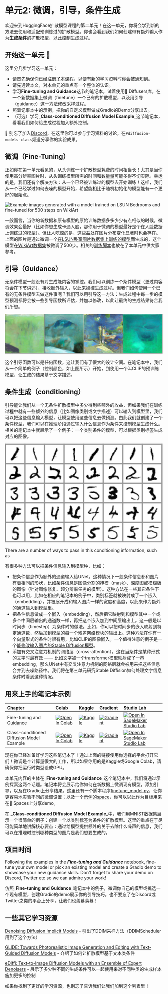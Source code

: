 # 单元2: 微调，引导，条件生成

欢迎来到HuggingFace扩散模型课程的第二单元！在这一单元，你将会学到新的方法去使用和适配预训练过的扩散模型。你也会看到我们如何创建带有额外输入作为**生成条件**的扩散模型，以此控制生成过程。

## 开始这一单元 :rocket:

这里分几步学习这一单元：

- 请首先确保你已经[注册了本课程](https://huggingface.us17.list-manage.com/subscribe?u=7f57e683fa28b51bfc493d048&id=ef963b4162)，以便有新的学习资料时你会被通知到。
- 请先通读本文，对本单元的重点有一个整体的认识。
- 学习**Fine-tuning and Guidance**这节的笔记本，试着使用🤗 Diffusers库，在一个新数据集上微调（finetune）一个已有的扩散模型，以及用引导（guidance）这一方法修改采样过程。
- 照着记事本中的示例，把你的自定义模型做成Gradio的Demo分享出去。
- （可选）学习_**Class-conditioned Diffusion Model Example**_这节笔记本，看看我们如何给生成过程加入额外控制。


:loudspeaker: 别忘了加入[Discord](https://huggingface.co/join/discord)，在这里你可以参与学习资料的讨论，在`#diffusion-models-class`频道分享你的实验成果。

## 微调（Fine-Tuning）

正如你在第一单元看见的，从头训练一个扩散模型耗费的时间相当长！尤其是当你使用高分辨率图片时，从头训练模型所需的时间和数量量可能多得不切实际。幸运的是，我们还有个解决方法：从一个已经被训练过的模型去开始训练！这样，我们从一个已经学过如何去噪的模型开始，希望能相比于随机初始化的模型能有一个更好的起始点。

![Example images generated with a model trained on LSUN Bedrooms and fine-tuned for 500 steps on WikiArt](https://api.wandb.ai/files/johnowhitaker/dm_finetune/2upaa341/media/images/Sample%20generations_501_d980e7fe082aec0dfc49.png)

一般而言，当你的新数据和原有模型的原始训练数据多多少少有点相似的时候，微调效果会最好（比如你想生成卡通人脸，那你用于微调的模型最好是个在人脸数据上训练过的模型）。但让人吃惊的是，这些益处在图片分布变化显著时也会存在。上面的图片是通过微调一个[在LSUN卧室图片数据集上训练的模型](https://huggingface.co/google/ddpm-bedroom-256)而生成的，这个模型在[WikiArt数据集](https://huggingface.co/datasets/huggan/wikiart)被微调了500步。相关的[训练脚本](https://github.com/huggingface/diffusion-models-class/blob/main/unit2/finetune_model.py)也放在了本单元中供大家参考。

## 引导（Guidance）

无条件模型一般没有对生成能内容的掌控。我们可以训练一个条件模型（更过内容将会在下节讲述），接收额外输入，以此来操控生成过程。但我们如何使用一个已有的无条件模型去做这件事呢？我们可以用引导这一方法：生成过程中每一步的模型预测都将会被一些引导函数所评估，并加以修改，以此让最终的生成结果符合我们所想。

![guidance example image](guidance_eg.png)

这个引导函数可以是任何函数，这让我们有了很大的设计空间。在笔记本中，我们从一个简单的例子（控制颜色，如上图所示）开始，到使用一个叫CLIP的预训练模型，让生成的结果基于文字描述。

## 条件生成（conditioning）

引导能让我们从一个无条件扩散模型中多少得到些额外的收益，但如果我们在训练过程中就有一些额外的信息（比如图像类别或文字描述）可以输入到模型里，我们可以把这些信息输入模型，让模型使用这些信息去做预测。由此我们就创建了一个条件模型，我们可以在推理阶段通过输入什么信息作为条件来控制模型生成什么。相关的笔记本中就展示了一个例子：一个类别条件的模型，可以根据类别标签生成对应的图像。

![conditioning example](conditional_digit_generation.png)

There are a number of ways to pass in this conditioning information, such as

有很多种方法可以把条件信息输入到模型种，比如：

* 把条件信息作为额外的通道输入给UNet。这种情况下一般条件信息都和图片有着相同的形状，比如条件信息是图像分割的掩模（mask）、深度图或模糊版的图像（针对图像修复、超分辨率任务的模型）。这种方法在一些其它条件下也可以用，比如在相应的笔记本的例子中，类别标签就被映射成了一个嵌入（embedding），并被展开成和输入图片一样的宽度和高度，以此来作为额外的通道输入到模型里。
* 把条件信息做成一个嵌入（embedding），然后把它映射到和模型其中一个或多个中间层输出的通道数一样，再把这个嵌入加到中间层输出上。这一般是以时间步（timestep）为条件时的做法。比如，你可以把时间步的嵌入映射到特定通道数，然后加到模型的每一个残差网络模块的输出上。这种方法在你有一个向量形式的条件时很有用，比如CLIP的图像嵌入。一个值得注意的例子是一个[能修改输入图片的Stable Diffusion模型](https://huggingface.co/spaces/lambdalabs/stable-diffusion-image-variations)。
* 添加有交叉注意力机制的网络层（cross-attention）。这在当条件是某种形式的文字时最有效 —— 比如文字被一个transformer模型映射成了一串embedding，那么UNet中有交叉注意力机制的网络层就会被用来把这些信息合并到去噪路径中。我们将在第三单元研究Stable Diffision如何处理文字信息条件时看到这种情况。


## 用来上手的笔记本示例

| Chapter                                     | Colab                                                                                                                                                                                               | Kaggle                                                                                                                                                                                                   | Gradient                                                                                                                                                                               | Studio Lab                                                                                                                                                                                                   |
|:--------------------------------------------|:----------------------------------------------------------------------------------------------------------------------------------------------------------------------------------------------------|:---------------------------------------------------------------------------------------------------------------------------------------------------------------------------------------------------------|:---------------------------------------------------------------------------------------------------------------------------------------------------------------------------------------|:-------------------------------------------------------------------------------------------------------------------------------------------------------------------------------------------------------------|
| Fine-tuning and Guidance                                | [![Open In Colab](https://colab.research.google.com/assets/colab-badge.svg)](https://colab.research.google.com/github/huggingface/diffusion-models-class/blob/main/unit2/01_finetuning_and_guidance.ipynb)              | [![Kaggle](https://kaggle.com/static/images/open-in-kaggle.svg)](https://kaggle.com/kernels/welcome?src=https://github.com/huggingface/diffusion-models-class/blob/main/unit2/01_finetuning_and_guidance.ipynb)              | [![Gradient](https://assets.paperspace.io/img/gradient-badge.svg)](https://console.paperspace.com/github/huggingface/diffusion-models-class/blob/main/unit2/01_finetuning_and_guidance.ipynb)              | [![Open In SageMaker Studio Lab](https://studiolab.sagemaker.aws/studiolab.svg)](https://studiolab.sagemaker.aws/import/github/huggingface/diffusion-models-class/blob/main/unit2/01_finetuning_and_guidance.ipynb)              |
| Class-conditioned Diffusion Model Example                               | [![Open In Colab](https://colab.research.google.com/assets/colab-badge.svg)](https://colab.research.google.com/github/huggingface/diffusion-models-class/blob/main/unit2/02_class_conditioned_diffusion_model_example.ipynb)              | [![Kaggle](https://kaggle.com/static/images/open-in-kaggle.svg)](https://kaggle.com/kernels/welcome?src=https://github.com/huggingface/diffusion-models-class/blob/main/unit2/02_class_conditioned_diffusion_model_example.ipynb)              | [![Gradient](https://assets.paperspace.io/img/gradient-badge.svg)](https://console.paperspace.com/github/huggingface/diffusion-models-class/blob/main/unit2/02_class_conditioned_diffusion_model_example.ipynb)              | [![Open In SageMaker Studio Lab](https://studiolab.sagemaker.aws/studiolab.svg)](https://studiolab.sagemaker.aws/import/github/huggingface/diffusion-models-class/blob/main/unit2/02_class_conditioned_diffusion_model_example.ipynb)              |

现在你已经准备好学习这些笔记本了！通过上面的链接使用你选择的平台打开它们！微调是个计算量很大的工作，所以如果你用的是Kaggle或Google Colab，请确保你把运行时类型设成GPU。

本单元内容的主体在_**Fine-tuning and Guidance**_这个笔记本中，我们将通过示例探索这两个话题。笔记本将会展示给你如何在新数据上微调现有模型，添加引导，以及在Gradio上分享结果。这里还有一个脚本程序[finetune_model.py](https://github.com/huggingface/diffusion-models-class/blob/main/unit2/finetune_model.py)，让你更容易地实验不同的微调设置；以及一个[示例的space](https://huggingface.co/spaces/johnowhitaker/color-guided-wikiart-diffusion)，你可以以此作为目标用来在🤗 Spaces上分享demo。

在 _**Class-conditioned Diffusion Model Example**_中，我们用MNIST数据集展示一个很简单的例子：创建一个以类别标签为条件的扩散模型。这里的重点在于尽可能简单地讲解核心要点：通过给模型提供额外的关于去除什么噪声的信息，我们可以在推理时控制哪种类型的图片是我们想要生成的。

## 项目时间

Following the examples in the _**Fine-tuning and Guidance**_ notebook, fine-tune your own model or pick an existing model and create a Gradio demo to showcase your new guidance skills. Don't forget to share your demo on Discord, Twitter etc so we can admire your work!

仿照_**Fine-tuning and Guidance**_笔记本中的例子，微调你自己的模型或挑选一个现有模型，创建Gradio的demo展示你的引导技巧。也不要忘了在Discord或Twitter之类的平台上分享，让我们也羡慕羡慕！

## 一些其它学习资源

[Denoising Diffusion Implicit Models](https://arxiv.org/abs/2010.02502) - 引出了DDIM采样方法（DDIMScheduler用到了这个方法）

[GLIDE: Towards Photorealistic Image Generation and Editing with Text-Guided Diffusion Models](https://arxiv.org/abs/2112.10741) - 介绍了如何让扩散模型基于文本类条件

[eDiffi: Text-to-Image Diffusion Models with an Ensemble of Expert Denoisers](https://arxiv.org/abs/2211.01324) - 展示了多少种不同的生成条件可以一起使用来对不同种类的生成样本施加更多的控制

如果你找到了更好的学习资源，也别忘了告诉我们让我们加到这个列表里！
